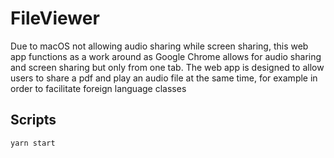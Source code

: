 # FileViewer
Due to macOS not allowing audio sharing while screen sharing, this web app functions as a work around as Google Chrome allows for audio sharing and screen sharing but only from one tab. The web app is designed to allow users to share a pdf and play an audio file at the same time, for example in order to facilitate foreign language classes

## Scripts
```
yarn start
```
